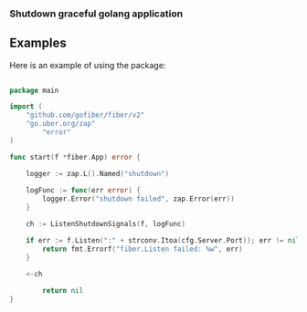 
### Shutdown graceful golang application


Examples
--------

Here is an example of using the package:

```go
    
package main

import (
	"github.com/gofiber/fiber/v2"
	"go.uber.org/zap"
        "error"
)

func start(f *fiber.App) error {

	logger := zap.L().Named("shutdown")
    	
	logFunc := func(err error) {
		logger.Error("shutdown failed", zap.Error(err))    
	}

	ch := ListenShutdownSignals(f, logFunc)

	if err := f.Listen(":" + strconv.Itoa(cfg.Server.Port)); err != nil {
		return fmt.Errorf("fiber.Listen failed: %w", err)
	}

	<-ch
    
    	return nil
}
